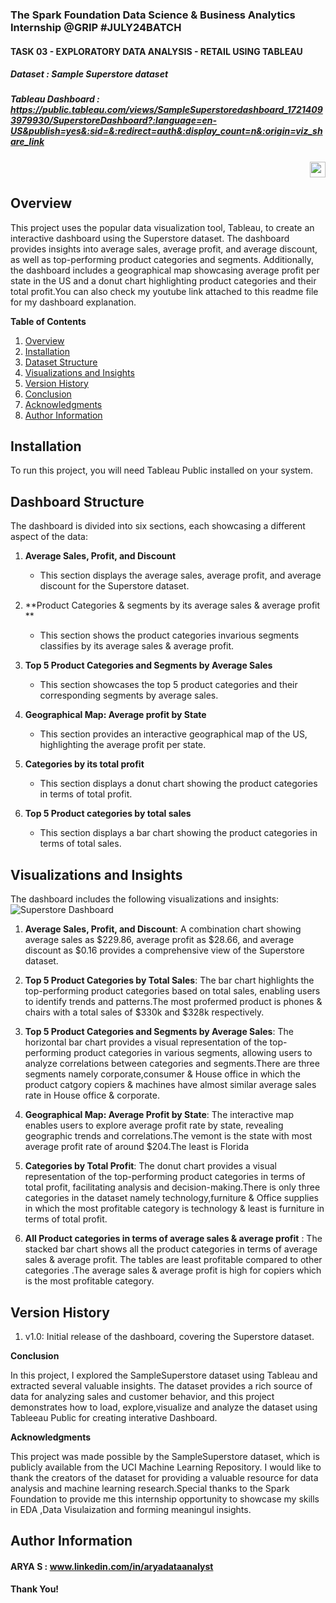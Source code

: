 ### The Spark Foundation Data Science & Business Analytics Internship @GRIP #JULY24BATCH

#### TASK 03 - EXPLORATORY DATA ANALYSIS - RETAIL USING TABLEAU

##### Dataset : Sample Superstore dataset
##### Tableau Dashboard : https://public.tableau.com/views/SampleSuperstoredashboard_17214093979930/SuperstoreDashboard?:language=en-US&publish=yes&:sid=&:redirect=auth&:display_count=n&:origin=viz_share_link
### 
<div align ="right">
  
  <a href="https://youtu.be/pqs5u2FKtu8?si=axOgM3aY2t3MTayL">
    <img src ="https://img.shields.io/static/v1?message=Youtube&logo=youtube&label=&color=FF0000&logoColor=white&labelColor=&srtle=for-the-badge" height="25" alt="youtube logo" />
  </a>  
</div> 

## **Overview**

This project uses the popular data visualization tool, Tableau, to create an interactive dashboard using the Superstore dataset. The dashboard provides insights into average sales, average profit, and average discount, as well as top-performing product categories and segments. Additionally, the dashboard includes a geographical map showcasing average profit per state in the US and a donut chart highlighting product categories and their total profit.You can also check my youtube link attached to this readme file for my dashboard explanation.

**Table of Contents**

1. [Overview](#overview)
2. [Installation](#installation)
3. [Dataset Structure](#dataset-structure)
4. [Visualizations and Insights](#visualizations-insights)
5. [Version History](#Version-History)
6. [Conclusion](#conclusion)
7. [Acknowledgments](#acknowledgments)
8. [Author Information](#Author-Information)

## Installation
To run this project, you will need Tableau Public installed on your system.


**Dashboard Structure**
--------------------

The dashboard is divided into six sections, each showcasing a different aspect of the data:

1. **Average Sales, Profit, and Discount**
	* This section displays the average sales, average profit, and average discount for the Superstore dataset.

2. **Product Categories & segments by its  average sales & average profit **
	* This section shows the product categories invarious segments classifies by its average sales & average profit.

3. **Top 5 Product Categories and Segments by Average Sales**
	* This section showcases the top 5 product categories and their corresponding segments by average sales.

4. **Geographical Map: Average profit by State**
	* This section provides an interactive geographical map of the US, highlighting the average profit  per state.

5. **Categories  by  its total profit**
	* This section displays a donut chart showing the product categories in terms of total profit.

6. **Top 5 Product categories by total  sales**
    * This section displays a bar chart showing the product categories in terms of total  sales.
      
   

**Visualizations and Insights**
------------------------------

The dashboard includes the following visualizations and insights:
![Superstore Dashboard](https://github.com/user-attachments/assets/8a265527-b0b1-4ec8-b7e4-6c68669d07d4)






1. **Average Sales, Profit, and Discount**: A combination chart showing average sales as $229.86, average profit as $28.66, and average discount as $0.16 provides a comprehensive view of the Superstore dataset.


2. **Top 5 Product Categories by Total Sales**: The bar chart highlights the top-performing product categories based on total sales, enabling users to identify trends and patterns.The most profermed  product is phones & chairs with a total sales of $330k and $328k respectively.


3. **Top 5 Product Categories and Segments by Average Sales**: The horizontal bar chart provides a visual representation of the top-performing product categories in various segments, allowing users to analyze correlations between categories and segments.There are three segments namely corporate,consumer & House office in which the product catgory copiers & machines have almost similar average sales rate in House office & corporate.


4. **Geographical Map: Average Profit by State**: The interactive map enables users to explore average profit rate by state, revealing geographic trends and correlations.The vemont is the state with most average profit rate of around $204.The least is Florida


5. **Categories by Total Profit**: The donut chart provides a visual representation of the top-performing product categories in terms of total profit, facilitating analysis and decision-making.There is only three categories in the dataset namely technology,furniture & Office supplies in which the most profitable category is technology & least is furniture in terms of total profit.


6. **All Product categories in terms of average sales & average profit** : The stacked bar chart shows all the product categories in terms of average sales & average profit. The tables are least profitable compared to other categories .The average sales & average profit is high for copiers which is the most profitable category.
   

**Version History**
------------------
1. v1.0: Initial release of the dashboard, covering the Superstore dataset.

**Conclusion**

In this project, I explored the SampleSuperstore dataset using Tableau  and extracted several valuable insights. The dataset provides a rich source of data for analyzing sales and customer behavior, and this project demonstrates how to load, explore,visualize and analyze the dataset using Tableeau Public for creating interative Dashboard.

**Acknowledgments**

This project was made possible by the SampleSuperstore dataset, which is publicly available from the UCI Machine Learning Repository. I would like to thank the creators of the dataset for providing a valuable resource for data analysis and machine learning research.Special thanks to the Spark Foundation to provide me this internship  opportunity to showcase my skills in EDA ,Data Visulaization and forming meaningul insights.

**Author Information**
----------------------
#### ARYA S : www.linkedin.com/in/aryadataanalyst

**Thank You!**
